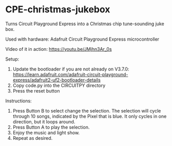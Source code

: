 # CPE-christmas-jukebox
Turns Circuit Playground Express into a Christmas chip tune-sounding juke box.

Used with hardware: Adafruit Circuit Playground Express microcontroller

Video of it in action:
https://youtu.be/JMjhn3Ar_0s

Setup:
1. Update the bootloader if you are not already on V3.7.0: https://learn.adafruit.com/adafruit-circuit-playground-express/adafruit2-uf2-bootloader-details
2. Copy code.py into the CIRCUITPY directory
3. Press the reset button

Instructions:
1. Press Button B to select change the selection. The selection will cycle through 10 songs, indicated by the Pixel that is blue. It only cycles in one direction, but it loops around.
2. Press Button A to play the selection.
3. Enjoy the music and light show.
4. Repeat as desired. 
